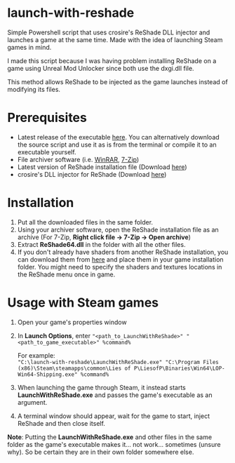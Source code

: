 # launch-with-reshade
Simple Powershell script that uses crosire's ReShade DLL injector and launches a game at the same time. Made with the idea of launching Steam games in mind.  

I made this script because I was having problem installing ReShade on a game using Unreal Mod Unlocker since both use the dxgi.dll file.  

This method allows ReShade to be injected as the game launches instead of modifying its files.  

# Prerequisites
- Latest release of the executable [here](https://github.com/wfournier/launch-with-reshade/releases/latest). You can alternatively download the source script and use it as is from the terminal or compile it to an executable yourself.
- File archiver software (i.e. [WinRAR](https://www.win-rar.com/download.html?&L=0), [7-Zip](https://www.7-zip.org/download.html))
- Latest version of ReShade installation file (Download [here](https://reshade.me/#download))
- crosire's DLL injector for ReShade (Download [here](https://reshade.me/downloads/inject64.exe))

# Installation
1. Put all the downloaded files in the same folder.
2. Using your archiver software, open the ReShade installation file as an archive (For 7-Zip, <b>Right click file -> 7-Zip -> Open archive</b>)
3. Extract **ReShade64.dll** in the folder with all the other files.
4. If you don't already have shaders from another ReShade installation, you can download them from [here](https://www.mediafire.com/file/fe799nkhkxggf97/reshade-shaders.zip/file) and place them in your game installation folder. You might need to specify the shaders and textures locations in the ReShade menu once in game.

# Usage with Steam games
1. Open your game's properties window
2. In **Launch Options**, enter ``"<path_to_LaunchWithReShade>" "<path_to_game_executable>" %command%``  
   
   For example:  
   ``"C:\launch-with-reshade\LaunchWithReShade.exe" "C:\Program Files (x86)\Steam\steamapps\common\Lies of P\LiesofP\Binaries\Win64\LOP-Win64-Shipping.exe" %command%``
3. When launching the game through Steam, it instead starts **LaunchWithReShade.exe** and passes the game's executable as an argument.
4. A terminal window should appear, wait for the game to start, inject ReShade and then close itself.

**Note**: Putting the **LaunchWithReShade.exe** and other files in the same folder as the game's executable makes it... not work... sometimes (unsure why). So be certain they are in their own folder somewhere else.